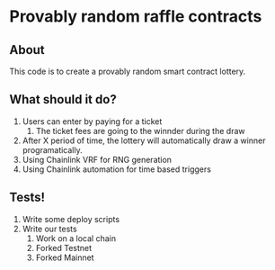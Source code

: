 # Provably random raffle contracts


## About

This code is to create a provably random smart contract lottery.


## What should it do?

1. Users can enter by paying for a ticket
   1. The ticket fees are going to the winnder during the draw
2. After X period of time, the lottery will automatically draw a winner programatically.
3. Using Chainlink VRF for RNG generation
4. Using Chainlink automation for time based triggers



## Tests!

1. Write some deploy scripts
2. Write our tests
   1. Work on a local chain
   2. Forked Testnet
   3. Forked Mainnet